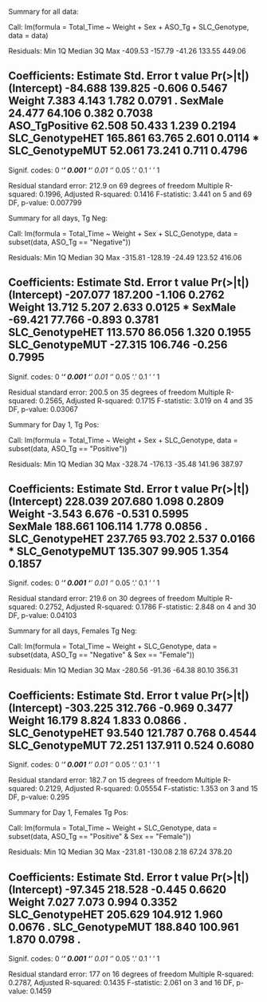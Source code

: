 

Summary for all data:

Call:
lm(formula = Total_Time ~ Weight + Sex + ASO_Tg + SLC_Genotype, 
    data = data)

Residuals:
    Min      1Q  Median      3Q     Max 
-409.53 -157.79  -41.26  133.55  449.06 

Coefficients:
                Estimate Std. Error t value Pr(>|t|)  
(Intercept)      -84.688    139.825  -0.606   0.5467  
Weight             7.383      4.143   1.782   0.0791 .
SexMale           24.477     64.106   0.382   0.7038  
ASO_TgPositive    62.508     50.433   1.239   0.2194  
SLC_GenotypeHET  165.861     63.765   2.601   0.0114 *
SLC_GenotypeMUT   52.061     73.241   0.711   0.4796  
---
Signif. codes:  0 ‘***’ 0.001 ‘**’ 0.01 ‘*’ 0.05 ‘.’ 0.1 ‘ ’ 1

Residual standard error: 212.9 on 69 degrees of freedom
Multiple R-squared:  0.1996,	Adjusted R-squared:  0.1416 
F-statistic: 3.441 on 5 and 69 DF,  p-value: 0.007799



Summary for all days, Tg Neg:

Call:
lm(formula = Total_Time ~ Weight + Sex + SLC_Genotype, data = subset(data, 
    ASO_Tg == "Negative"))

Residuals:
    Min      1Q  Median      3Q     Max 
-315.81 -128.19  -24.49  123.52  416.06 

Coefficients:
                Estimate Std. Error t value Pr(>|t|)  
(Intercept)     -207.077    187.200  -1.106   0.2762  
Weight            13.712      5.207   2.633   0.0125 *
SexMale          -69.421     77.766  -0.893   0.3781  
SLC_GenotypeHET  113.570     86.056   1.320   0.1955  
SLC_GenotypeMUT  -27.315    106.746  -0.256   0.7995  
---
Signif. codes:  0 ‘***’ 0.001 ‘**’ 0.01 ‘*’ 0.05 ‘.’ 0.1 ‘ ’ 1

Residual standard error: 200.5 on 35 degrees of freedom
Multiple R-squared:  0.2565,	Adjusted R-squared:  0.1715 
F-statistic: 3.019 on 4 and 35 DF,  p-value: 0.03067



Summary for Day 1, Tg Pos:

Call:
lm(formula = Total_Time ~ Weight + Sex + SLC_Genotype, data = subset(data, 
    ASO_Tg == "Positive"))

Residuals:
    Min      1Q  Median      3Q     Max 
-328.74 -176.13  -35.48  141.96  387.97 

Coefficients:
                Estimate Std. Error t value Pr(>|t|)  
(Intercept)      228.039    207.680   1.098   0.2809  
Weight            -3.543      6.676  -0.531   0.5995  
SexMale          188.661    106.114   1.778   0.0856 .
SLC_GenotypeHET  237.765     93.702   2.537   0.0166 *
SLC_GenotypeMUT  135.307     99.905   1.354   0.1857  
---
Signif. codes:  0 ‘***’ 0.001 ‘**’ 0.01 ‘*’ 0.05 ‘.’ 0.1 ‘ ’ 1

Residual standard error: 219.6 on 30 degrees of freedom
Multiple R-squared:  0.2752,	Adjusted R-squared:  0.1786 
F-statistic: 2.848 on 4 and 30 DF,  p-value: 0.04103



Summary for all days, Females Tg Neg:

Call:
lm(formula = Total_Time ~ Weight + SLC_Genotype, data = subset(data, 
    ASO_Tg == "Negative" & Sex == "Female"))

Residuals:
    Min      1Q  Median      3Q     Max 
-280.56  -91.36  -64.38   80.10  356.31 

Coefficients:
                Estimate Std. Error t value Pr(>|t|)  
(Intercept)     -303.225    312.766  -0.969   0.3477  
Weight            16.179      8.824   1.833   0.0866 .
SLC_GenotypeHET   93.540    121.787   0.768   0.4544  
SLC_GenotypeMUT   72.251    137.911   0.524   0.6080  
---
Signif. codes:  0 ‘***’ 0.001 ‘**’ 0.01 ‘*’ 0.05 ‘.’ 0.1 ‘ ’ 1

Residual standard error: 182.7 on 15 degrees of freedom
Multiple R-squared:  0.2129,	Adjusted R-squared:  0.05554 
F-statistic: 1.353 on 3 and 15 DF,  p-value: 0.295



Summary for Day 1, Females Tg Pos:

Call:
lm(formula = Total_Time ~ Weight + SLC_Genotype, data = subset(data, 
    ASO_Tg == "Positive" & Sex == "Female"))

Residuals:
    Min      1Q  Median      3Q     Max 
-231.81 -130.08    2.18   67.24  378.20 

Coefficients:
                Estimate Std. Error t value Pr(>|t|)  
(Intercept)      -97.345    218.528  -0.445   0.6620  
Weight             7.027      7.073   0.994   0.3352  
SLC_GenotypeHET  205.629    104.912   1.960   0.0676 .
SLC_GenotypeMUT  188.840    100.961   1.870   0.0798 .
---
Signif. codes:  0 ‘***’ 0.001 ‘**’ 0.01 ‘*’ 0.05 ‘.’ 0.1 ‘ ’ 1

Residual standard error: 177 on 16 degrees of freedom
Multiple R-squared:  0.2787,	Adjusted R-squared:  0.1435 
F-statistic: 2.061 on 3 and 16 DF,  p-value: 0.1459

